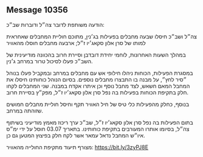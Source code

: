 ## Message 10356

הודעה משותפת לדובר צה״ל ודוברות שב״כ: 

צה״ל ושב״כ חיסלו שבעה מחבלים בפעילות בג׳נין, מתוכם חוליית המחבלים שאחראית למותו של סרן אלון סקאג׳יו ז״ל; ארבעה מחבלים חוסלו מהאוויר

במהלך השעות האחרונות, לוחמי יחידת דובדבן וסיירת חרוב בהכוונה מודיעינית של השב״כ פעלו לסיכול טרור במרחב ג׳נין.

במסגרת הפעילות, הכוחות ניהלו חילופי אש עם מחבלים במרחב ובמקביל פעלו בנוהל ״סיר לחץ״, על מבנה בו התבצרו מחבלים נוספים.
בסיום הנוהל כוחותינו חיסלו את המחבל המאם חשאש, לצד מחבל נוסף וכן איתרו אקדח במבנה. שני המחבלים לקחו חלק בתקיפת הכוחות בפעילות בה נפל סרן אלון סקאג׳יו ז״ל, מפק״ץ בסיירת חרוב.
 
בנוסף, כחלק מהפעילות כלי טיס של חיל האוויר תקף וחיסל חוליית מחבלים חמושים שזוהתה במרחב. 

בתום הפעילות בה נפל סרן אלון סקאג׳יו ז״ל, שב״כ ערך ריכוז מאמץ מודיעיני בשיתוף צה״ל, בסיומו אותרו המעורבים בתקיפת כוחותינו.
בתאריך 03.07 חוסל על ידי ימ״ס איו״ש המחבל נדאל עמאר אשר לקח חלק בפיצוץ המטען גם כן.

מצורף תיעוד מתקיפת החולייה מהאוויר: https://bit.ly/3zyPJ8E

